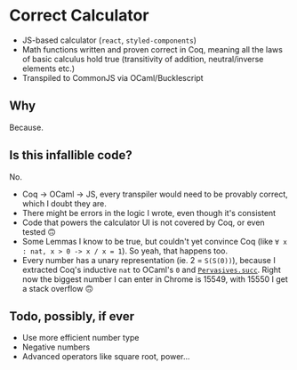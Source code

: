 # Correct Calculator

* JS-based calculator (`react`, `styled-components`)
* Math functions written and proven correct in Coq, meaning all the laws of basic calculus hold true (transitivity of addition, neutral/inverse elements etc.)
* Transpiled to CommonJS via OCaml/Bucklescript

## Why

Because.

## Is this infallible code?

No.

* Coq -> OCaml -> JS, every transpiler would need to be provably correct, which I doubt they are.
* There might be errors in the logic I wrote, even though it's consistent
* Code that powers the calculator UI is not covered by Coq, or even tested :upside_down_face:
* Some Lemmas I know to be true, but couldn't yet convince Coq (like `∀ x : nat, x > 0 -> x / x = 1`). So yeah, that happens too.
* Every number has a unary representation (ie. 2 = `S(S(0))`), because I extracted Coq's inductive `nat` to OCaml's `0` and [`Pervasives.succ`](https://caml.inria.fr/pub/docs/manual-ocaml/libref/Pervasives.html#VALsucc). Right now the biggest number I can enter in Chrome is 15549, with 15550 I get a stack overflow :upside_down_face:

## Todo, possibly, if ever

* Use more efficient number type
* Negative numbers
* Advanced operators like square root, power...
